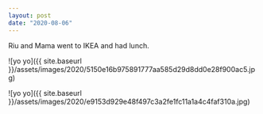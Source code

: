 ```yaml
---
layout: post
date: "2020-08-06"
---
```


Riu and Mama went to IKEA and had lunch.

![yo yo]({{ site.baseurl }}/assets/images/2020/5150e16b975891777aa585d29d8dd0e28f900ac5.jpg)

![yo yo]({{ site.baseurl }}/assets/images/2020/e9153d929e48f497c3a2fe1fc11a1a4c4faf310a.jpg)
